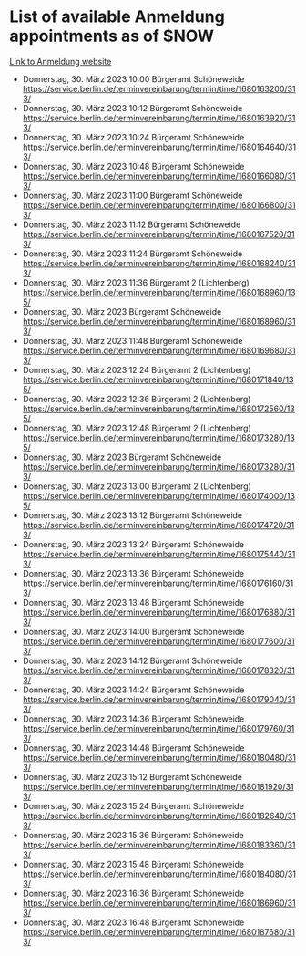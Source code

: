 # List of available Anmeldung appointments as of $NOW
[Link to Anmeldung website](https://service.berlin.de/terminvereinbarung/termin/tag.php?termin=1&anliegen[]=120686&dienstleisterlist=122210,122217,327316,122219,327312,122227,327314,122231,327346,122243,327348,122254,122252,329742,122260,329745,122262,329748,122271,327278,122273,327274,122277,327276,330436,122280,327294,122282,327290,122284,327292,122291,327270,122285,327266,122286,327264,122296,327268,150230,329760,122297,327286,122294,327284,122312,329763,122314,329775,122304,327330,122311,327334,122309,327332,317869,122281,327352,122279,329772,122283,122276,327324,122274,327326,122267,329766,122246,327318,122251,327320,122257,327322,122208,327298,122226,327300&herkunft=http%3A%2F%2Fservice.berlin.de%2Fdienstleistung%2F120686%2F)
- Donnerstag, 30. März 2023 10:00 Bürgeramt Schöneweide https://service.berlin.de/terminvereinbarung/termin/time/1680163200/313/
- Donnerstag, 30. März 2023 10:12 Bürgeramt Schöneweide https://service.berlin.de/terminvereinbarung/termin/time/1680163920/313/
- Donnerstag, 30. März 2023 10:24 Bürgeramt Schöneweide https://service.berlin.de/terminvereinbarung/termin/time/1680164640/313/
- Donnerstag, 30. März 2023 10:48 Bürgeramt Schöneweide https://service.berlin.de/terminvereinbarung/termin/time/1680166080/313/
- Donnerstag, 30. März 2023 11:00 Bürgeramt Schöneweide https://service.berlin.de/terminvereinbarung/termin/time/1680166800/313/
- Donnerstag, 30. März 2023 11:12 Bürgeramt Schöneweide https://service.berlin.de/terminvereinbarung/termin/time/1680167520/313/
- Donnerstag, 30. März 2023 11:24 Bürgeramt Schöneweide https://service.berlin.de/terminvereinbarung/termin/time/1680168240/313/
- Donnerstag, 30. März 2023 11:36 Bürgeramt 2 (Lichtenberg) https://service.berlin.de/terminvereinbarung/termin/time/1680168960/135/
- Donnerstag, 30. März 2023  Bürgeramt Schöneweide https://service.berlin.de/terminvereinbarung/termin/time/1680168960/313/
- Donnerstag, 30. März 2023 11:48 Bürgeramt Schöneweide https://service.berlin.de/terminvereinbarung/termin/time/1680169680/313/
- Donnerstag, 30. März 2023 12:24 Bürgeramt 2 (Lichtenberg) https://service.berlin.de/terminvereinbarung/termin/time/1680171840/135/
- Donnerstag, 30. März 2023 12:36 Bürgeramt 2 (Lichtenberg) https://service.berlin.de/terminvereinbarung/termin/time/1680172560/135/
- Donnerstag, 30. März 2023 12:48 Bürgeramt 2 (Lichtenberg) https://service.berlin.de/terminvereinbarung/termin/time/1680173280/135/
- Donnerstag, 30. März 2023  Bürgeramt Schöneweide https://service.berlin.de/terminvereinbarung/termin/time/1680173280/313/
- Donnerstag, 30. März 2023 13:00 Bürgeramt 2 (Lichtenberg) https://service.berlin.de/terminvereinbarung/termin/time/1680174000/135/
- Donnerstag, 30. März 2023 13:12 Bürgeramt Schöneweide https://service.berlin.de/terminvereinbarung/termin/time/1680174720/313/
- Donnerstag, 30. März 2023 13:24 Bürgeramt Schöneweide https://service.berlin.de/terminvereinbarung/termin/time/1680175440/313/
- Donnerstag, 30. März 2023 13:36 Bürgeramt Schöneweide https://service.berlin.de/terminvereinbarung/termin/time/1680176160/313/
- Donnerstag, 30. März 2023 13:48 Bürgeramt Schöneweide https://service.berlin.de/terminvereinbarung/termin/time/1680176880/313/
- Donnerstag, 30. März 2023 14:00 Bürgeramt Schöneweide https://service.berlin.de/terminvereinbarung/termin/time/1680177600/313/
- Donnerstag, 30. März 2023 14:12 Bürgeramt Schöneweide https://service.berlin.de/terminvereinbarung/termin/time/1680178320/313/
- Donnerstag, 30. März 2023 14:24 Bürgeramt Schöneweide https://service.berlin.de/terminvereinbarung/termin/time/1680179040/313/
- Donnerstag, 30. März 2023 14:36 Bürgeramt Schöneweide https://service.berlin.de/terminvereinbarung/termin/time/1680179760/313/
- Donnerstag, 30. März 2023 14:48 Bürgeramt Schöneweide https://service.berlin.de/terminvereinbarung/termin/time/1680180480/313/
- Donnerstag, 30. März 2023 15:12 Bürgeramt Schöneweide https://service.berlin.de/terminvereinbarung/termin/time/1680181920/313/
- Donnerstag, 30. März 2023 15:24 Bürgeramt Schöneweide https://service.berlin.de/terminvereinbarung/termin/time/1680182640/313/
- Donnerstag, 30. März 2023 15:36 Bürgeramt Schöneweide https://service.berlin.de/terminvereinbarung/termin/time/1680183360/313/
- Donnerstag, 30. März 2023 15:48 Bürgeramt Schöneweide https://service.berlin.de/terminvereinbarung/termin/time/1680184080/313/
- Donnerstag, 30. März 2023 16:36 Bürgeramt Schöneweide https://service.berlin.de/terminvereinbarung/termin/time/1680186960/313/
- Donnerstag, 30. März 2023 16:48 Bürgeramt Schöneweide https://service.berlin.de/terminvereinbarung/termin/time/1680187680/313/
